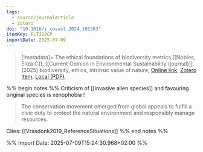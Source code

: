 ```yaml
---
tags:
  - source/journalArticle
  - zotero
doi: "10.1016/j.cosust.2024.101503"
itemKey: FLTJ23CP
importDate: 2025-07-09
---
```

>[!metadata]+
> The ethical foundations of biodiversity metrics
> [[Nobles, Eliza C]], 
> [[Current Opinion in Environmental Sustainability (journal)]] (2025)
> biodiversity, ethics, intrinsic value of nature, 
> [Online link](https://linkinghub.elsevier.com/retrieve/pii/S1877343524000903), [Zotero Item](zotero://select/library/items/FLTJ23CP), [Local (PDF)](file://C:/Users/aburg/Documents/references/zotero/storage/Z2F4C58W/Nobles2025_ethicalfoundations.pdf), 

%% begin notes %%
Criticism of [[invasive alien species]] and favouring original species is xenophobia !

> The conservation movement emerged from global appeals to fulfill a civic duty to protect the natural environment and responsibly manage resources.


Cites:
[[Vrasdonk2019_ReferenceSituations]]
%% end notes %%

%% Import Date: 2025-07-09T15:24:30.968+02:00 %%
